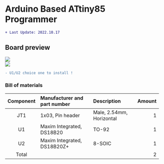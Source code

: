 # Arduino Based ATtiny85 Programmer
```diff
+ Last Update: 2022.10.17
```

## Board preview
![](https://github.takahashi65.info/lib_img/github_gerber_nixie_adapter_front.webp)  
![](https://github.takahashi65.info/lib_img/github_gerber_nixie_adapter_rear.webp)  

```diff
- U1/U2 choice one to install !
```
### Bill of materials
| Component| Manufacturer and part number | Description | Amount |
| :-: | :- | :- | -: |
| JT1 | 1x03, Pin header | Male, 2.54mm, Horizontal | 1 |
| U1 | Maxim Integrated, DS18B20 | TO-92 | 1 |
| U2 | Maxim Integrated, DS18B20Z+ | 8-SOIC | 1 |
| Total | | | 2 |
